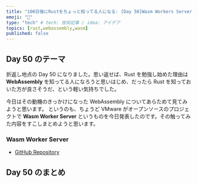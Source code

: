 ```yaml
---
title: "100日後にRustをちょっと知ってる人になる: [Day 50]Wasm Workers Server"
emoji: "🦀"
type: "tech" # tech: 技術記事 / idea: アイデア
topics: [rust,webassembly,wasm]
published: false
---
```

## Day 50 のテーマ

折返し地点の Day 50 になりました。思い返せば、Rust を勉強し始めた理由は **WebAssembly** を知ってる人になろうと思いはじめ、だったら Rust を知っておいた方が良さそうだ、という軽い気持ちでした。

今日はその動機のきっかけになった WebAssembly についてあらためて見てみようと思います。
というのも、ちょうど VMware がオープンソースのプロジェクトで **Wasm Worker Server** というものを今日発表したのです。その触ってみた内容をすこしまとめようと思います。

### Wasm Worker Server

- [GitHub Repository](https://github.com/vmware-labs/wasm-workers-server)

## Day 50 のまとめ
